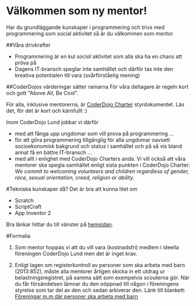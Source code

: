 # Välkommen som ny mentor!

Har du grundläggande kunskaper i programmering och trivs med programmering som social aktivitet så är du välkommen som mentor.

##Våra drivkrafter
* Programmering är en kul *social* aktivitet som alla ska ha en chans att pröva på
* Dagens IT-bransch speglar inte samhället och därför tas inte den kreativa potentialen till vara (svårförståelig mening)

##CoderDojos värderingar sätter ramarna
För våra deltagare är regeln kort och gott "Above All, Be Cool".

För alla, inklusive mentorerna, är [CoderDojo Charter](https://zen.coderdojo.com/charter?_ga=1.11745460.1433774995.1453568087) styrdokumentet. Läs det, för det är kort och kärnfullt :)

Inom CoderDojo Lund jobbar vi därför
* med att fånga upp ungdomar som vill prova på programmering ...
* för att göra programmering tillgänglig för alla ungdomar oavsett socioekonomisk bakgrund och status i samhället och på så vis bland annat få en bättre IT-bransch ...
* med allt i enlighet med CoderDojo Charters anda. Vi vill också att våra mentorer ska spegla samhället enligt sista punkten i CoderDojo Charter: 
*We commit to welcoming volunteers and children regardless of gender, race, sexual orientation, creed, religion or ability.*

#Tekniska kunskaper då?
Det är bra att kunna litet om
* Scratch
* ScriptCraft
* App Inventor 2

Bra länkar hittar du till vänster på [hemsidan](http://lund.coderdojo.se/).

#Formalia
1. Som mentor hoppas vi att du vill vara (kostnadsfri) medlem i ideella föreningen CoderDojo Lund men det är inget krav.

1. Enligt lagen om registerkontroll av personer som ska arbeta med barn (2013:852), måste alla mentorer årligen skicka in ett utdrag ur belastningsregistret, på samma sätt som exempelvis scouterna gör.
När du får försändelsen lämnar du den oöppnad till någon i föreningens styrelse som tar del av den och sedan arkiverar den.
Länk till blankett: [Föreningar m.m där personer ska arbeta med barn](https://polisen.se/Service/Blanketter/Blanketter-belastningsregistret/Foreningar-mm-dar-personer-ska-arbeta-med-barn-44214/)
